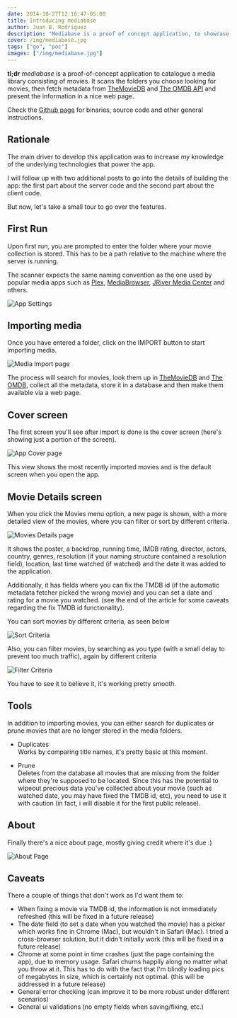 ```yaml
---
date: 2014-10-27T12:16:47-05:00
title: Introducing mediabase
author: Juan B. Rodriguez
description: "Mediabase is a proof of concept application, to showcase how to build a decoupled web application, using Go as back end and AngularJS as front end."
cover: /img/mediabase.jpg
tags: ["go", "poc"]
images: ["/img/mediabase.jpg"]
---
```


**tl;dr** _mediabase_ is a proof-of-concept application to catalogue a media library consisting of movies. It scans the folders you choose looking for movies, then fetch metadata from [TheMovieDB](https://www.themoviedb.org) and [The OMDB API](https://www.omdbapi.com) and present the information in a nice web page.

Check the [Github page](https://github.com/apertoire/mediabase) for binaries, source code and other general instructions.

## Rationale

The main driver to develop this application was to increase my knowledge of the underlying technologies that power the app.

I will follow up with two additional posts to go into the details of building the app: the first part about the server code and the second part about the client code.

But now, let's take a small tour to go over the features.

## First Run

Upon first run, you are prompted to enter the folder where your movie collection is stored. This has to be a path relative to the machine where the server is running.

The scanner expects the same naming convention as the one used by popular media apps such as [Plex](https://plex.tv), [MediaBrowser](https://mediabrowser.tv), [JRiver Media Center](https://www.jriver.com) and others.

![App Settings](/img/mediabase-settings.jpg)

## Importing media

Once you have entered a folder, click on the IMPORT button to start importing media.

![Media Import page ](/img/mediabase-import.jpg)

The process will search for movies, look them up in [TheMovieDB](https://www.themoviedb.org) and [The OMDB](https://www.omdbapi.com), collect all the metadata, store it in a database and then make them available via a web page.

## Cover screen

The first screen you'll see after import is done is the cover screen (here's showing just a portion of the screen).

![App Cover page](/img/mediabase-cover.jpg)

This view shows the most recently imported movies and is the default screen when you open the app.

## Movie Details screen

When you click the Movies menu option, a new page is shown, with a more detailed view of the movies, where you can filter or sort by different criteria.

![Movies Details page](/img/mediabase-details.jpg)

It shows the poster, a backdrop, running time, IMDB rating, director, actors, country, genres, resolution (if your naming structure contained a resolution field), location, last time watched (if watched) and the date it was added to the application.

Additionally, it has fields where you can fix the TMDB id (if the automatic metadata fetcher picked the wrong movie) and you can set a date and rating for a movie you watched. (see the end of the article for some caveats regarding the fix TMDB id functionality).

You can sort movies by different criteria, as seen below

![Sort Criteria](/img/mediabase-sort.png)

Also, you can filter movies, by searching as you type (with a small delay to prevent too much traffic), again by different criteria

![Filter Criteria](/img/mediabase-filter.png)

You have to see it to believe it, it's working pretty smooth.

## Tools

In addition to importing movies, you can either search for duplicates or prune movies that are no longer stored in the media folders.

- Duplicates<br>
  Works by comparing title names, it's pretty basic at this moment.

- Prune<br>
  Deletes from the database all movies that are missing from the folder where they're supposed to be located. Since this has the potential to wipeout precious data you've collected about your movie (such as watched date, you may have fixed the TMDB id, etc), you need to use it with caution (in fact, i will disable it for the first public release).

## About

Finally there's a nice about page, mostly giving credit where it's due :)

![About Page](/img/mediabase-about.jpg)

## Caveats

There a couple of things that don't work as I'd want them to:

- When fixing a movie via TMDB id, the information is not immediately refreshed (this will be fixed in a future release)
- The date field (to set a date when you watched the movie) has a picker which works fine in Chrome (Mac), but wouldn't in Safari (Mac). I tried a cross-browser solution, but it didn't initially work (this will be fixed in a future release)
- Chrome at some point in time crashes (just the page containing the app), due to memory usage. Safari churns happily along no matter what you throw at it. This has to do with the fact that I'm blindly loading pics of megabytes in size, which is certainly not optimal. (this will be addressed in a future release)
- General error checking (can improve it to be more robust under different scenarios)
- General ui validations (no empty fields when saving/fixing, etc.)
